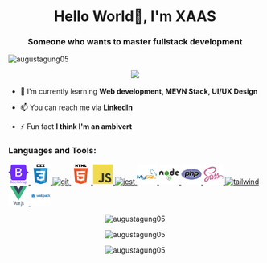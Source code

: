 <h1 align="center">Hello World👋, I'm XAAS</h1>
<h3 align="center">Someone who wants to master fullstack development</h3>
<p align="left"> <img src="https://komarev.com/ghpvc/?username=augustagung05&label=Visitors&color=00ad42&style=flat" alt="augustagung05" /> </p>
<p align="center">
    <img src="https://media2.giphy.com/media/v1.Y2lkPTc5MGI3NjExc2FhaWQ2N3BsbXQyNXZyMHVsYTEya3c1MHJmenJsYmVjY3lpMXpzdiZlcD12MV9pbnRlcm5hbF9naWZfYnlfaWQmY3Q9Zw/4no7ul3pa571e/giphy.webp"/>
</p>

- 🌱 I’m currently learning **Web development, MEVN Stack, UI/UX Design**

- 📫 You can reach me via [**LinkedIn**](https://www.linkedin.com/in/ananda-agung-styadi-a62654258/)

- ⚡ Fun fact **I think I'm an ambivert**

<h3 align="left">Languages and Tools:</h3>
<p align="left"> <a href="https://getbootstrap.com" target="_blank" rel="noreferrer"> <img src="https://raw.githubusercontent.com/devicons/devicon/master/icons/bootstrap/bootstrap-plain-wordmark.svg" alt="bootstrap" width="40" height="40"/> </a> <a href="https://www.w3schools.com/css/" target="_blank" rel="noreferrer"> <img src="https://raw.githubusercontent.com/devicons/devicon/master/icons/css3/css3-original-wordmark.svg" alt="css3" width="40" height="40"/> </a> <a href="https://git-scm.com/" target="_blank" rel="noreferrer"> <img src="https://www.vectorlogo.zone/logos/git-scm/git-scm-icon.svg" alt="git" width="40" height="40"/> </a> <a href="https://www.w3.org/html/" target="_blank" rel="noreferrer"> <img src="https://raw.githubusercontent.com/devicons/devicon/master/icons/html5/html5-original-wordmark.svg" alt="html5" width="40" height="40"/> </a> <a href="https://developer.mozilla.org/en-US/docs/Web/JavaScript" target="_blank" rel="noreferrer"> <img src="https://raw.githubusercontent.com/devicons/devicon/master/icons/javascript/javascript-original.svg" alt="javascript" width="40" height="40"/> </a> <a href="https://jestjs.io" target="_blank" rel="noreferrer"> <img src="https://www.vectorlogo.zone/logos/jestjsio/jestjsio-icon.svg" alt="jest" width="40" height="40"/> </a> <a href="https://www.mysql.com/" target="_blank" rel="noreferrer"> <img src="https://raw.githubusercontent.com/devicons/devicon/master/icons/mysql/mysql-original-wordmark.svg" alt="mysql" width="40" height="40"/> </a> <a href="https://nodejs.org" target="_blank" rel="noreferrer"> <img src="https://raw.githubusercontent.com/devicons/devicon/master/icons/nodejs/nodejs-original-wordmark.svg" alt="nodejs" width="40" height="40"/> </a> <a href="https://www.php.net" target="_blank" rel="noreferrer"> <img src="https://raw.githubusercontent.com/devicons/devicon/master/icons/php/php-original.svg" alt="php" width="40" height="40"/> </a> <a href="https://sass-lang.com" target="_blank" rel="noreferrer"> <img src="https://raw.githubusercontent.com/devicons/devicon/master/icons/sass/sass-original.svg" alt="sass" width="40" height="40"/> </a> <a href="https://tailwindcss.com/" target="_blank" rel="noreferrer"> <img src="https://www.vectorlogo.zone/logos/tailwindcss/tailwindcss-icon.svg" alt="tailwind" width="40" height="40"/> </a> <a href="https://vuejs.org/" target="_blank" rel="noreferrer"> <img src="https://raw.githubusercontent.com/devicons/devicon/master/icons/vuejs/vuejs-original-wordmark.svg" alt="vuejs" width="40" height="40"/> </a> <a href="https://webpack.js.org" target="_blank" rel="noreferrer"> <img src="https://raw.githubusercontent.com/devicons/devicon/d00d0969292a6569d45b06d3f350f463a0107b0d/icons/webpack/webpack-original-wordmark.svg" alt="webpack" width="40" height="40"/> </a> </p>

<p align="center">
    <img src="https://github-readme-stats.vercel.app/api?username=augustagung05&show_icons=true&theme=dracula&title_color=000000&text_color=000000&bg_color=000000&locale=en" alt="augustagung05"/>
    </p>
<p align="center">
<img src="https://github-readme-stats.vercel.app/api/top-langs?username=augustagung05&show_icons=true&theme=dracula&locale=en&layout=compact" alt="augustagung05" /></p>
<p align="center">
<img src="https://github-readme-streak-stats.herokuapp.com/?user=augustagung05&theme=dark" alt="augustagung05"/>
</p>
